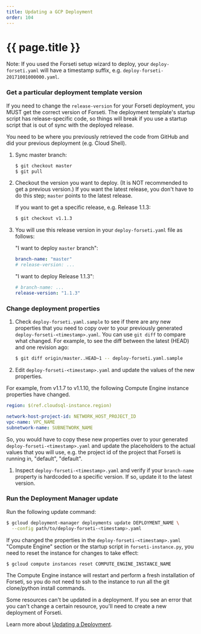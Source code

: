 ```yaml
---
title: Updating a GCP Deployment
order: 104
---
```

#  {{ page.title }}

Note: If you used the Forseti setup wizard to deploy, your `deploy-forseti.yaml` 
will have a timestamp suffix, e.g. `deploy-forseti-20171001000000.yaml`.

### Get a particular deployment template version

If you need to change the `release-version` for your Forseti deployment, you MUST 
get the correct version of Forseti. The deployment template's startup 
script has release-specific code, so things will break if you use a startup script that 
is out of sync with the deployed release.

You need to be where you previously retrieved the code from GitHub
and did your previous deployment (e.g. Cloud Shell).

1. Sync master branch:

   ```bash
   $ git checkout master
   $ git pull
   ```

2. Checkout the version you want to deploy. (It is NOT recommended to get a previous 
   version.) If you want the latest release, you don't have to do this step; `master` 
   points to the latest release.
   
   If you want to get a specific release, e.g. Release 1.1.3:
   
   ```bash
   $ git checkout v1.1.3
   ```

3. You will use this release version in your `deploy-forseti.yaml` file as follows:

   "I want to deploy `master` branch":
   
   ```yaml
   branch-name: "master"
   # release-version: ...
   ```
   
   "I want to deploy Release 1.1.3":
   
   ```yaml
   # branch-name: ...
   release-version: "1.1.3"
   ```

### Change deployment properties
1. Check `deploy-forseti.yaml.sample` to see if there are any new properties 
   that you need to copy over to your previously generated 
   `deploy-forseti-<timestamp>.yaml`. You can use `git diff` to compare what 
   changed. For example, to see the diff between the latest (HEAD) and one revision ago:

   ```bash
   $ git diff origin/master..HEAD~1 -- deploy-forseti.yaml.sample
   ```

1. Edit `deploy-forseti-<timestamp>.yaml` and update the values of the new properties.

For example, from v1.1.7 to v1.1.10, the following Compute Engine instance 
properties have changed.

   ```yaml
   region: $(ref.cloudsql-instance.region)

   network-host-project-id: NETWORK_HOST_PROJECT_ID
   vpc-name: VPC_NAME
   subnetwork-name: SUBNETWORK_NAME
   ```
So, you would have to copy these new properties over to your generated
`deploy-forseti-<timestamp>.yaml` and update the placeholders to the actual 
values that you will use, e.g. the project id of the project that Forseti is 
running in, "default", "default".

1. Inspect `deploy-forseti-<timestamp>.yaml` and verify if your ```branch-name``` 
   property is hardcoded to a specific version.  If so, update it to the latest 
   version.
   
### Run the Deployment Manager update
Run the following update command:

```bash
$ gcloud deployment-manager deployments update DEPLOYMENT_NAME \
  --config path/to/deploy-forseti-<timestamp>.yaml
```

If you changed the properties in the `deploy-forseti-<timestamp>.yaml` "Compute Engine" 
section or the startup script in `forseti-instance.py`, you need to reset 
the instance for changes to take effect:

  ```bash
  $ gcloud compute instances reset COMPUTE_ENGINE_INSTANCE_NAME
  ```

The Compute Engine instance will restart and perform a fresh installation of Forseti, so you do 
not need to ssh to the instance to run all the git clone/python install commands.

Some resources can't be updated in a deployment. If you see an error that you can't 
change a certain resource, you'll need to create a new deployment of Forseti.

Learn more about [Updating a Deployment](https://cloud.google.com/deployment-manager/docs/deployments/updating-deployments).
